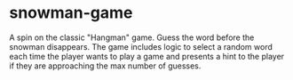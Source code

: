 # snowman-game

A spin on the classic "Hangman" game. Guess the word before the snowman disappears.
The game includes logic to select a random word each time the player wants to play a game and presents a hint to the player if they are approaching the max number of guesses.